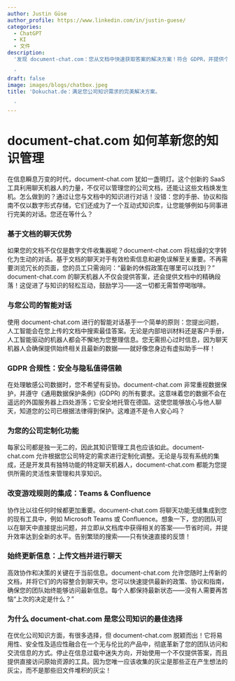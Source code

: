 ```yaml
---
author: Justin Güse
author_profile: https://www.linkedin.com/in/justin-guese/
categories:
  - ChatGPT
  - KI
  - 文件
description:
  '发现 document-chat.com：您从文档中快速获取答案的解决方案！符合 GDPR，并提供个性化定制和直接文档链接。

  '
draft: false
image: images/blogs/chatbox.jpeg
title: 'Dokuchat.de：满足您公司知识需求的完美解决方案。

  '
---
```


# document-chat.com 如何革新您的知识管理

在信息瞬息万变的时代，document-chat.com 犹如一盏明灯。这个创新的 SaaS 工具利用聊天机器人的力量，不仅可以管理您的公司文档，还能让这些文档焕发生机。怎么做到的？通过让您与文档中的知识进行对话！没错：您的手册、协议和指南不仅以数字形式存储，它们还成为了一个互动式知识库，让您能够例如与同事进行完美的对话。您还在等什么？

### 基于文档的聊天优势

如果您的文档不仅仅是数字文件收集器呢？document-chat.com 将枯燥的文字转化为生动的对话。基于文档的聊天对于有效检索信息和避免误解至关重要。不再需要浏览冗长的页面，您的员工只需询问：“最新的休假政策在哪里可以找到？” document-chat.com 的聊天机器人不仅会提供答案，还会提供文档中的精确段落！这促进了与知识的轻松互动，鼓励学习——这一切都无需暂停喝咖啡。

### 与您公司的智能对话

使用 document-chat.com 进行的智能对话基于一个简单的原则：您提出问题，人工智能会在您上传的文档中搜索最佳答案。无论是内部培训材料还是客户手册，人工智能驱动的机器人都会不懈地为您整理信息。您无需担心过时信息，因为聊天机器人会确保提供始终相关且最新的数据——就好像您身边有虚拟助手一样！

### GDPR 合规性：安全与隐私值得信赖

在处理敏感公司数据时，您不希望有妥协。document-chat.com 非常重视数据保护，并遵守《通用数据保护条例》(GDPR) 的所有要求。这意味着您的数据不会在遥远的外国服务器上四处游荡；它安全地托管在德国。这使您能够放心与他人聊天，知道您的公司已根据法律得到保护。这难道不是令人安心吗？

### 为您的公司定制化功能

每家公司都是独一无二的，因此其知识管理工具也应该如此。document-chat.com 允许根据您公司特定的需求进行定制化调整。无论是与现有系统的集成，还是开发具有独特功能的特定聊天机器人，document-chat.com 都能为您提供所需的灵活性来管理和共享知识。

### 改变游戏规则的集成：Teams & Confluence

协作比以往任何时候都更加重要。document-chat.com 将聊天功能无缝集成到您的现有工具中，例如 Microsoft Teams 或 Confluence。想象一下，您的团队可以在聊天中直接提出问题，并立即从文档库中获得相关的答案——节省时间，并提升效率达到全新的水平。告别繁琐的搜索——只有快速直接的反馈！

### 始终更新信息：上传文档并进行聊天

高效协作和决策的关键在于当前信息。document-chat.com 允许您随时上传新的文档，并将它们的内容整合到聊天中。您可以快速提供最新的政策、协议和指南，确保您的团队始终能够访问最新信息。每个人都保持最新状态——没有人需要再苦恼“上次的决定是什么？”

### 为什么 document-chat.com 是您公司知识的最佳选择

在优化公司知识方面，有很多选择，但 document-chat.com 脱颖而出！它将易用性、安全性及适应性融合在一个无与伦比的产品中，彻底革新了您的团队访问和交流信息的方式。停止在信息过载中迷失方向，开始使用一个不仅提供答案，而且提供直接访问原始资源的工具。因为您唯一应该收集的灰尘是那些正在产生想法的灰尘，而不是那些旧文件堆积的灰尘！
